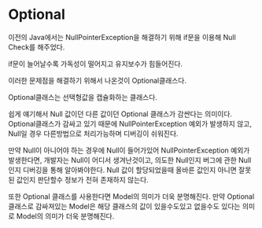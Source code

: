 # Optional
이전의 Java에서는 NullPointerException을 해결하기 위해
if문을 이용해 Null Check를 해주었다.

if문이 늘어날수록 가독성이 떨어지고 유지보수가 힘들어진다.

이러한 문제점을 해결하기 위해서 나온것이 Optional클래스다.

Optional클래스는 선택형값을 캡슐화하는 클래스다.

쉽게 얘기해서 Null 값이던 다른 값이던 Optional 클래스가 감싼다는 의미이다.
Optional클래스가 감싸고 있기 때문에 NullPointerException 예외가 발생하지 않고,
Null일 경우 다른방법으로 처리가능하며 디버깅이 쉬워진다.

만약 Null이 아니어야 하는 경우에 Null이 들어가있어 NullPointerException 예외가 발생한다면,
개발자는 Null이 어디서 생겨난것이고, 의도한 Null인지 버그에 관한 Null인지 디버깅을 통해 알아봐야한다.
Null 값이 할당되었을때 올바른 값인지 아니면 잘못된 값인지 판단할수 정보가 전혀 존재하지 않는다.

또한 Optional 클래스를 사용한다면 Model의 의미가 더욱 분명해진다.
만약 Optional 클래스로 감싸져있는 Model은 해당 클래스의 값이 있을수도있고 없을수도 있다는 의미로 Model의 의미가 더욱 분명해진다.